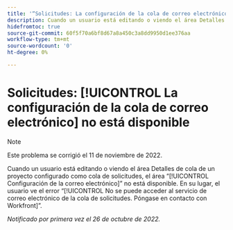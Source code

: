 ```yaml
---
title: '“Solicitudes: La configuración de la cola de correo electrónico no está disponible”'
description: Cuando un usuario está editando o viendo el área Detalles de cola de un proyecto configurado como cola de solicitudes, el área Configuración de la cola de correo electrónico no está disponible. En su lugar, el usuario ve el error “No se puede acceder al servicio de correo electrónico de la cola de solicitudes. Póngase en contacto con Workfront”.
hidefromtoc: true
source-git-commit: 60f5f70a6bf8d67a8a450c3a8dd9950d1ee376aa
workflow-type: tm+mt
source-wordcount: '0'
ht-degree: 0%

---
```



# Solicitudes: [!UICONTROL La configuración de la cola de correo electrónico] no está disponible

>[!NOTE]
>
>Este problema se corrigió el 11 de noviembre de 2022.

Cuando un usuario está editando o viendo el área Detalles de cola de un proyecto configurado como cola de solicitudes, el área “[!UICONTROL Configuración de la correo electrónico]” no está disponible. En su lugar, el usuario ve el error “[!UICONTROL No se puede acceder al servicio de correo electrónico de la cola de solicitudes. Póngase en contacto con Workfront]”.

_Notificado por primera vez el 26 de octubre de 2022._

